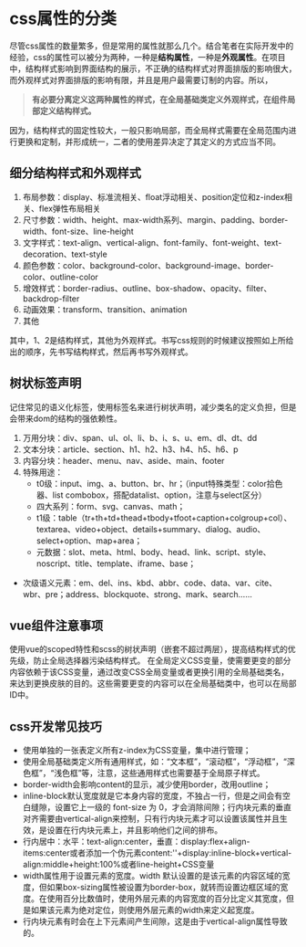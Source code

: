 # css属性的分类
尽管css属性的数量繁多，但是常用的属性就那么几个。结合笔者在实际开发中的经验，css的属性可以被分为两种，一种是**结构属性**，一种是**外观属性**。在项目中，结构样式影响到界面结构的展示，不正确的结构样式对界面排版的影响很大，而外观样式对界面排版的影响有限，并且是用户最需要订制的内容。所以，
> **有必要分离定义这两种属性的样式，在全局基础类定义外观样式，在组件局部定义结构样式。**
> 
因为，结构样式的固定性较大，一般只影响局部，而全局样式需要在全局范围内进行更换和定制，并形成统一，二者的使用差异决定了其定义的方式应当不同。

## 细分结构样式和外观样式
1. 布局参数：display、标准流相关、float浮动相关、position定位和z-index相关、flex弹性布局相关
2. 尺寸参数：width、height、max-width系列、margin、padding、border-width、font-size、line-height
3. 文字样式：text-align、vertical-align、font-family、font-weight、text-decoration、text-style
4. 颜色参数：color、background-color、background-image、border-color、outline-color
5. 增效样式：border-radius、outline、box-shadow、opacity、filter、backdrop-filter
6. 动画效果：transform、transition、animation
7. 其他

其中，1、2是结构样式，其他为外观样式。书写css规则的时候建议按照如上所给出的顺序，先书写结构样式，然后再书写外观样式。

## 树状标签声明
记住常见的语义化标签，使用标签名来进行树状声明，减少类名的定义负担，但是会带来dom的结构的强依赖性。
1. 万用分块：div、span、ul、ol、li、b、i、s、u、em、dl、dt、dd
2. 文本分块：article、section、h1、h2、h3、h4、h5、h6、p
3. 内容分块：header、menu、nav、aside、main、footer
4. 特殊用途：
   + t0级：input、img、a、button、br、hr；（input特殊类型：color拾色器、list combobox，搭配datalist、option，注意与select区分）
   + 四大系列：form、svg、canvas、math；
   + t1级：table（tr+th+td+thead+tbody+tfoot+caption+colgroup+col）、textarea、video+object、details+summary、dialog、audio、select+option、map+area；
   + 元数据：slot、meta、html、body、head、link、script、style、noscript、title、template、iframe、base；
+ 次级语义元素：em、del、ins、kbd、abbr、code、data、var、cite、wbr、pre；address、blockquote、strong、mark、search……

## vue组件注意事项
使用vue的scoped特性和scss的树状声明（嵌套不超过两层），提高结构样式的优先级，防止全局选择器污染结构样式。
在全局定义CSS变量，使需要更变的部分内容依赖于该CSS变量，通过改变CSS全局变量或者更换引用的全局基础类名，来达到更换皮肤的目的。这些需要更变的内容可以在全局基础类中，也可以在局部ID中。

## css开发常见技巧
+ 使用单独的一张表定义所有z-index为CSS变量，集中进行管理；
+ 使用全局基础类定义所有通用样式，如：“文本框”，“滚动框”，“浮动框”，“深色框”，“浅色框”等，注意，这些通用样式也需要基于全局原子样式。
+ border-width会影响content的显示，减少使用border，改用outline；
+ inline-block默认宽度就是它本身内容的宽度，不独占一行，但是之间会有空白缝隙，设置它上一级的 font-size 为 0，才会消除间隙；行内块元素的垂直对齐需要由vertical-align来控制，只有行内块元素才可以设置该属性并且生效，是设置在行内块元素上，并且影响他们之间的排布。
+ 行内居中：水平：text-align:center，垂直：display:flex+align-items:center或者添加一个伪元素content:''+display:inline-block+vertical-align:middle+height:100%或者line-height+CSS变量
+ width属性用于设置元素的宽度。width 默认设置的是该元素的内容区域的宽度，但如果box-sizing属性被设置为border-box，就转而设置边框区域的宽度。在使用百分比数值时，使用外层元素的内容宽度的百分比定义其宽度，但是如果该元素为绝对定位，则使用外层元素的width来定义起宽度。
+ 行内块元素有时会在上下元素间产生间隙，这是由于vertical-align属性导致的。